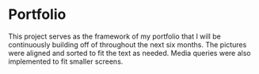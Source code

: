 # Portfolio
This project serves as the framework of my portfolio that I will be continuously building off of throughout the next six months.
The pictures were aligned and sorted to fit the text as needed.
Media queries were also implemented to fit smaller screens.
